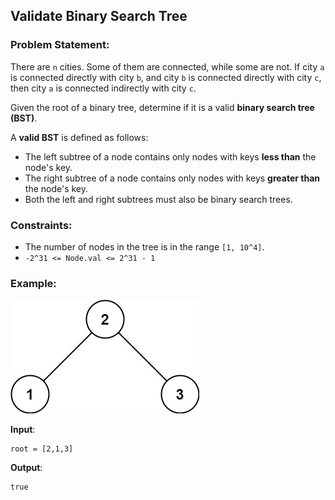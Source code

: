 ## Validate Binary Search Tree

### Problem Statement:
There are `n` cities. Some of them are connected, while some are not. If city `a` is connected directly with city `b`, and city `b` is connected directly with city `c`, then city `a` is connected indirectly with city `c`.

Given the root of a binary tree, determine if it is a valid **binary search tree (BST)**.

A **valid BST** is defined as follows:
- The left subtree of a node contains only nodes with keys **less than** the node's key.
- The right subtree of a node contains only nodes with keys **greater than** the node's key.
- Both the left and right subtrees must also be binary search trees.

### Constraints:
- The number of nodes in the tree is in the range `[1, 10^4]`.
- `-2^31 <= Node.val <= 2^31 - 1`

### Example:
![](Tree.jpg)

**Input**: 
```plaintext
root = [2,1,3]
```

**Output**: 
```plaintext
true
```


